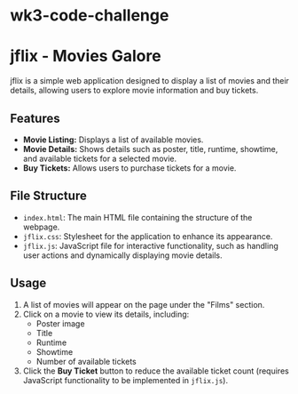 # wk3-code-challenge
# jflix - Movies Galore

jflix is a simple web application designed to display a list of movies and their details, allowing users to explore movie information and buy tickets.

## Features

- **Movie Listing:** Displays a list of available movies.
- **Movie Details:** Shows details such as poster, title, runtime, showtime, and available tickets for a selected movie.
- **Buy Tickets:** Allows users to purchase tickets for a movie.

## File Structure

- `index.html`: The main HTML file containing the structure of the webpage.
- `jflix.css`: Stylesheet for the application to enhance its appearance.
- `jflix.js`: JavaScript file for interactive functionality, such as handling user actions and dynamically displaying movie details.


## Usage

1. A list of movies will appear on the page under the "Films" section.
2. Click on a movie to view its details, including:
   - Poster image
   - Title
   - Runtime
   - Showtime
   - Number of available tickets
3. Click the **Buy Ticket** button to reduce the available ticket count (requires JavaScript functionality to be implemented in `jflix.js`).

